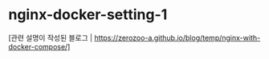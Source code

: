 # nginx-docker-setting-1

[관련 설명이 작성된 블로그 | https://zerozoo-a.github.io/blog/temp/nginx-with-docker-compose/]